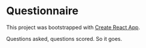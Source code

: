 # Questionnaire

This project was bootstrapped with [Create React App](https://github.com/facebook/create-react-app).

Questions asked, questions scored. So it goes.
